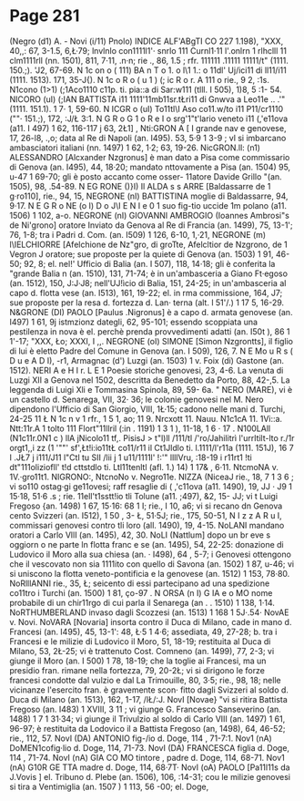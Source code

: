 # Page 281

(Negro (d1) A. - Novi (i/11) Pnolo) INDICE ALF'ABgTI CO 227 1.198), "XXX, 40,,: 67, 3-1.5, 6,Ł·79; lnvlnlo con1111l1'· snrlo 111 Curnl1·11 l'.onlrn 1 rlhclll 11 clm1111rll (nn. 1501), 811, 7·11, .n·n; rie ., 86, 1.5 ; rfr. 111111 .11111 11111/t" (1111. 150.;). 'J2, 67-69. N 1c on o ( 111) BA n T o 1. o l\1 1.: o 11dl' Uj/ici11 di ll11/i11 (1111. 1513). 171, 35-J{). N 1c o R o ( u 1 ) (; ic R o r. A 111 o rie., 9 2, :1s. N1cono (1>1) (;1Aco1110 c11p. ti. pia::a di Sar:w111 (tlll. I 505), 1)8, 5 :1- 54. NICORO (uI) (;IAN BATTISTA i11 1111'11mb11sr.tŁri11 di Gnwva a Leo11e .. \.'" (1111. 151.1). 1 7· 1, 59-60. N ICGR o (uI) To11tl\I Aso co11.w/to i11 P11/cr1110 (""· 151.;), 172, :J/Ł 3:1. N G R o G 1 o R e I o srg'1"t'lario veneto i11 (,'e11ova (a11. I 497) 1 62, 116-117 j 63, 2Ł1] , Nti:GRON A [ I grande nav e genovese, 17, 26-l8, .,o; data al Re di Napoli (an. I495). 53, 5·9 1 3-9 ; vl si imbarcano ambasciatori italiani (nn. 1497) 1 62, 1·2; 63, 19-26. NicGRON.ll: (n1) ALESSANDRO [Alcxander Nzgronus] è man dato a Pisa come commissario di Genova (an. I495), 44, 18·20; mandato nttovamente a Pisa (an. 1504) 95, u-47 1 69-70; gli è posto accanto come osser- 11atore Davide Grillo "(an. 1505), 98, .54-89. N EG RONE ()}I) Il ALDA s s ARRE [Baldassarre de 1 g·ro110], rie., 94, 15, NEGRONE (nI) BATTISTINA moglie di Baldassarre, 94, 9·17. N E G R o NE (o I) D o J\I E N I e 0 1 suo fig-tio uccide 1m polano (a11. 1506) 1 102, a-o. NEGRONE (nI) GIOVANNI AMBROGIO (Ioannes Ambrosi"s de Ni'grono] oratore Inviato da Genova al Re di Francia (an. 1499), 75, 13-1'; 76, 1-8; tra i Padri d. Com. (an. I509) 1 126, 6-10, 1,·21, NEGRONE (m) l\IELCHIORRE [Afelchione de Nz"gro, di groTte, Afelcltior de Nzgrono, de 1 Vegron J oratore; sue proposte per la quiete di Genova (an. 1503) 1 91, 46-50; 92, 8; el. nel!' Ufficio di Balia (an. I 507), 118, 14·18; gli è conferita la "grande Balia n (an. 1510), 131, 71-74; è in un'ambasceria a Giano Ft·egoso (an. 1512), 150, J:J·J8; nell'UJ!ìcio di Balia, 151, 24-25; in un'ambasceria al capo d. flotta vese (an. I513), 161, 19-22; el. in rma commissione, 164, J7; sue proposte per la resa d. fortezza d. Lan· terna (alt. l 51'/.) 1 17 5, 16-29. N&GRONE (DI) PAOLO [Paulus .Nigronus] è a capo d. armata genovese (an. I497) 1 61, 9j istmzionz dategli, 62, 95-101; essendo scoppiata una pestilenza in nova è el. perchè prenda provvedimenti adatti (an. I50t ), 86 1 1'-17; "XXX, Ło; XXXI, I ,,. NEGRONE (oI) SIMONE [Simon Nzgrontts], il figlio di lui è eletto Padre del Comune in Genova (an. I 509), 126, 7. N E Mo u R s ( D u e A D I), -r1, Armagnac (d') Luzgi (an. 1503) 1 v. Foix (di) Gastone (an. 1512). NERI A e H I r. L E 1 Poesie storiche genovesi, 23, 4-6. La venuta di Luzgi XII a Genova nel 1502, descritta da Benedetto da Porto, 88, 42-,5. La leggenda di Luigi Xli e Tommasina Spinola, 89, 59- 6a. " NERO (MARE), vi è un castello d. Senarega, VII, 32· 36; le colonie genovesi nel M. Nero dipendono l'Ufficio di San Giorgio, VIII, 1Ł·15; cadono nelle mani d. Turchi, 24-25 11 Ł N 1c n v 1 rfr., 1 5 1, ao; 11 9. Nrcxott 11. Nauu. N1c1cA 11. 1Vi::a. Ntt:11r.A 1 tolto 111 Flort"11llril (:in . 1191) 1 3 1 ), 11-18, 1 6 · 17 . N100LAll (N1c11r.0N1 c ) llA jNicolo11 tf,. PisisJ > t"l)ll /111/tl /'ro/Jahilitrì l'urrltilt-lto r./1r orgt1,,i zz (1 '""' sf',Łt!i:io11tŁ co11/r11 il Ct1Jldlo ti. l.1111/l'r11a (1111. 151J), 16 7 I .JŁ7 j i111/J11 l"Ctl tu SII /lii j 1 u11/1111l' !:'" llllVru, :18-19 i r11rt1 !ti dt"111oliziofll' t!d cttstdlo ti. Ltl11tenltl (afl. 1.) 14) 1 17& , 6·11. NtcmoNA v. 1V.·gro11t1. NIGRONO:, NtcnoNo v. Negro11e. NIZZA (NiceaJ rie., 18, 7 1 3 6 ; vi so110 ostag·gi ge11ovesi; raff resaglie di ( ,'c11ova (a11. 1490), 19, JJ · J9 1 15·18, 51·6 .s ; rie. 11ell't1sstt!io tli Tolune (a11. ;497), &2, 15- JJ; vi t Luigi Fregoso {an. 1498) 1 67, 15·16: 68 1 I; rie., I 10, a6; vi si recano dn Genova cento Svizzeri (an. I512), 1 50 , 3- Ł, 51·5J; rie., 175, 50-51, N I z z A R u I, commissari genovesi contro tli loro (all. 1490), 19, 4-15. NoLANI mandano oratori a Carlo VllI (an. 1495), 42, 30. NoLI (Nattlum] dopo un br eve s oggiorn o ne parte ln flotta franc e se (an. 1495), 54, 22-25: donazione di Ludovico il Moro alla sua chiesa (an. · I498), 64 , 5-7; i Genovesi ottengono che il vescovato non sia 1111ito con quello di Savona (an. 1502) 1 87, u-46; vi si uniscono la flotta veneto-pontificia e la genovese (an. 1512) 1 153, 78·80. NoRlllANNI rie., 35, Ł; seicento di essi partecipano ad una spedizione co11tro i Turchi (an. 1500) 1 81, ço-97 . N ORSA (n I) G IA e o MO nome probabile di un chir11rgo di cui parla il Senarega (an . . 1510) 1 138, 1·14. NoRTHUMBERLAND invaso dagli Scozzesi (an. 1513) 1 168 1 5J·.54· NovAE v. Novi. NoVARA [Novaria] insorta contro il Duca di Milano, cade in mano d. Francesi (an. I495), 45, 13-1': 48, Ł·5 1 4·6; assediata, 49, 27-28; b. tra i Francesi e le milizie di Ludovico il Moro, 51, 18-19; restituita al Duca di Milano, 53, 2Ł-25; vi è trattenuto Cost. Comneno (an. 1499), 77, 2-3; vi giunge il Moro (an. I 500) 1 78, 18-19; che la toglie ai Francesi, ma un presidio fran. rimane nella fortezza, 79, 20-2Ł; vi si dirigono le forze francesi condotte dal vulzio e dal La Trimouille, 80, 3·5; rie., 98, 18; nelle vicinanze l'esercito fran. è gravemente scon· fitto dagli Svizzeri al soldo d. Duca di Milano (an. 1513), 162, 1-17, /lŁ/:J. NovI [Novae} "vi si ritira Battista Fregoso (an. I483) 1 XVIII, 3 11 ; vi giunge G. Francesco Sanseverino (an. 1488) 1 7 1 31·34; vi giunge il Trivulzio al soldo di Carlo VIII (an. 1497) 1 61, 96-97; è restituita da Lodovico il a Battista Fregoso (an, 1498), 64, 46-52; rie., 112, 57. NovI (DA) ANTONIO fig-/io d. Doge, 114 , 71-7:1. Nov1 (nA) DoMEN1cofig·lio d. Doge, 114, 71-73. NovI (DA) FRANCESCA figlia d. Doge, 114 , 71-74. NovI (nA) GIA CO MO tintore , padre d. Doge, 114, 68-71. Nov1 (nA) G10R GE TTA madre d. Doge, 114, 68·7T· NovI (oA) PAOLO [Pa11l11s da J.Vovis ] el. Tribuno d. Plebe (an. 1506), 106, :14-31; cou le milizie genovesi si tira a Ventimiglia (an. 1507 ) 1 113, 56 -00; el. Doge,
